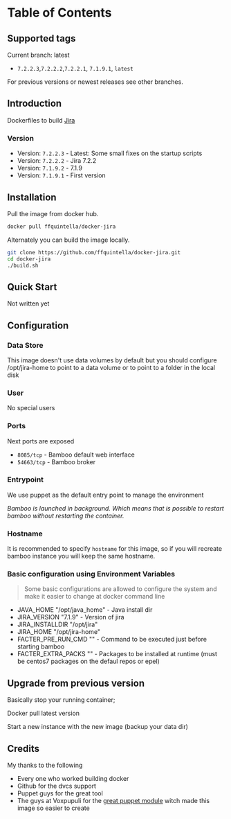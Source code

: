 # Table of Contents


## Supported tags

Current branch: latest

*  `7.2.2.3`,`7.2.2.2`,`7.2.2.1`, `7.1.9.1`, `latest`

For previous versions or newest releases see other branches.

## Introduction


Dockerfiles to build [Jira](https://www.atlassian.com/software/jira)


### Version
* Version: `7.2.2.3` - Latest: Some small fixes on the startup scripts
* Version: `7.2.2.2` - Jira 7.2.2
* Version: `7.1.9.2` - 7.1.9
* Version: `7.1.9.1` - First version


## Installation

Pull the image from docker hub.

```bash
docker pull ffquintella/docker-jira
```

Alternately you can build the image locally.

```bash
git clone https://github.com/ffquintella/docker-jira.git
cd docker-jira
./build.sh
```

## Quick Start

Not written yet


## Configuration

### Data Store

This image doesn't use data volumes by default but you should configure /opt/jira-home to point to a data volume or to point to a folder in the local disk

### User

No special users

### Ports

Next ports are exposed

* `8085/tcp` - Bamboo default web interface
* `54663/tcp` - Bamboo broker


### Entrypoint

We use puppet as the default entry point to manage the environment

*Bamboo is launched in background. Which means that is possible to restart bamboo without restarting the container.*

### Hostname

It is recommended to specify `hostname` for this image, so if you will recreate bamboo instance you will keep the same hostname.

### Basic configuration using Environment Variables

> Some basic configurations are allowed to configure the system and make it easier to change at docker command line

* JAVA_HOME "/opt/java_home" - Java install dir
* JIRA_VERSION "7.1.9" - Version of jira
* JIRA_INSTALLDIR "/opt/jira"
* JIRA_HOME "/opt/jira-home"
* FACTER_PRE_RUN_CMD "" - Command to be executed just before starting bamboo
* FACTER_EXTRA_PACKS "" - Packages to be installed at runtime (must be centos7 packages on the defaul repos or epel)


## Upgrade from previous version

Basically stop your running container;

Docker pull latest version

Start a new instance with the new image (backup your data dir)

## Credits

My thanks to the following

- Every one who worked building docker
- Github for the dvcs support
- Puppet guys for the great tool
- The guys at Voxpupuli for the [great puppet module](https://github.com/voxpupuli/puppet-jira) witch made this image so easier to create

